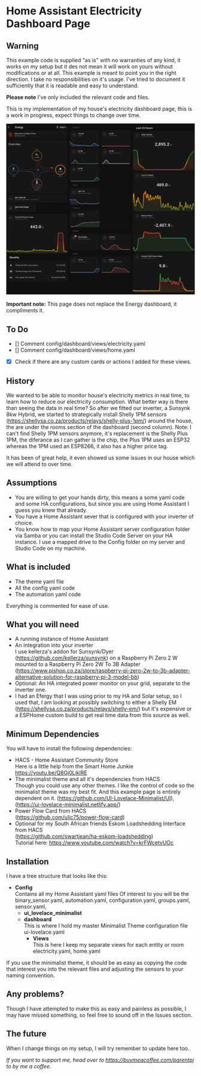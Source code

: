 # Home Assistant Electricity Dashboard Page

## Warning

This example code is supplied "as is" with no warranties of any kind, it works on my setup but it des not mean it will work on yours without modifications or at all. This example is meant to point you in the right direction. I take no responsibilities on it's usage. I've tried to document it sufficiently that it is readable and easy to understand.

**Please note** I've only included the relevant code and files.

This is my implementation of my house's electricity dashboard page, this is a work in progress, expect things to change over time. 

![Image of the house electricity dashboard page](Images/Electricity%20Dashboard.png)

**Important note:** This page does not replace the Energy dashboard, it compliments it.

## To Do
- [] Comment config/dashboard/views/electricity.yaml
- [] Comment config/dashboard/views/home.yaml
- [x] Check if there are any custom cards or actions I added for these views.

## History

We wanted to be able to monitor house's electricity metrics in real time, to learn how to reduce our electricity consumption. What better way is there than seeing the data in real time?
So after we fitted our inverter, a Sunsynk 8kw Hybrid, we started to strategically install Shelly 1PM sensors (https://shellysa.co.za/products/relays/shelly-plus-1pm/) around the house, the are under the rooms section of the dashboard (second column). Note: I can't find Shelly 1PM sensors anymore, it's replacement is the Shelly Plus 1PM, the diferance as I can gather is the chip, the Plus 1PM uses an ESP32 whereas the 1PM used an ESP8266, it also has a higher price tag.

It has been of great help, it even showed us some issues in our house which we will attend to over time.

## Assumptions

- You are willing to get your hands dirty, this means a some yaml code and some HA configurations, but since you are using Home Assistant I guess you knew that already.
- You have a Home Assistant sever that is configured with your inverter of choice.
- You know how to map your Home Assistant server configuration folder via Samba or you can install the Studio Code Server on your HA instance. I use a mapped drive to the Config folder on my server and Studio Code on my machine.

## What is included

* The theme yaml file
* All the config yaml code
* The automation yaml code

Everything is commented for ease of use.

## What you will need

* A running instance of Home Assistant
* An integration into your inverter  
  I use kellerza's addon for Sunsynk/Dyer (https://github.com/kellerza/sunsynk) on a Raspberry Pi Zero 2 W mounted to a 
Raspberry Pi Zero 2W To 3B Adapter (https://www.pishop.co.za/store/raspberry-pi-zero-2w-to-3b-adapter-alternative-solution-for-raspberry-pi-3-model-bb)
* Optional: An HA integrated power monitor on your grid, separate to the inverter one.  
* I had an Efergy that I was using prior to my HA and Solar setup, so I used that, I am looking at possibly switching to either a Shelly EM (https://shellysa.co.za/products/relays/shelly-em/) but it's expensive or a ESPHome custom build to get real time data from this source as well.

## Minimum Dependencies

You will have to install the following dependencies:
* HACS - Home Assistant Community Store  
  Here is a little help from the Smart Home Junkie https://youtu.be/Q8Gj0LiklRE
* The minimalist theme and all it's dependencies from HACS  
Though you could use any other themes. I like the control of code so the minimalist theme was my best fit. And this example page is entirely dependent on it.
(https://github.com/UI-Lovelace-Minimalist/UI), (https://ui-lovelace-minimalist.netlify.app/)
* Power Flow Card from HACS  
(https://github.com/ulic75/power-flow-card)
* Optional for my South African friends  Eskom Loadshedding Interface from HACS  
(https://github.com/swartjean/ha-eskom-loadshedding)  
Tutorial here: https://www.youtube.com/watch?v=krFWcetvUOc

## Installation

I have a tree structure that looks like this:

* **Config**  
  Contains all my Home Assistant yaml files
  Of interest to you will be the binary_sensor.yaml, automation.yaml, configuration.yaml, groups.yaml, sensor.yaml, 
  *   **ui_lovelace_minimalist**
    * **dashboard**  
      This is where I hold my master Minimalist Theme configuration file
      ui-lovelace.yaml
      * **Views**  
        This is here I keep my separate views for each entity or room  
        electricity.yaml, home.yaml

If you use the minimalist theme, it should be as easy as copying the code that interest you into the relevant files and adjusting the sensors to your naming convention.

## Any problems?
Though I have attempted to make this as easy and painless as possible, I may have missed something, so feel free to sound off in the Issues section.

## The future
When I change things on my setup, I will try remember to update here too.

*If you want to support me, head over to https://buymeacoffee.com/parentpj to by me a coffee.*